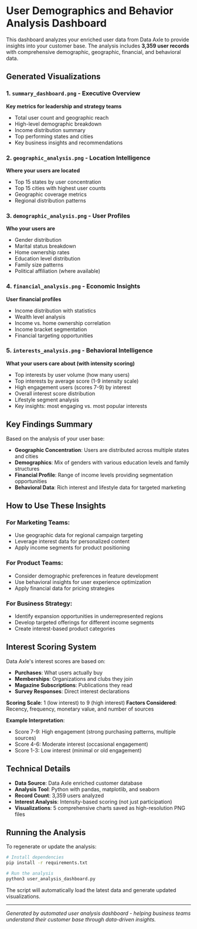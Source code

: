 # User Demographics and Behavior Analysis Dashboard

This dashboard analyzes your enriched user data from Data Axle to provide insights into your customer base. The analysis includes **3,359 user records** with comprehensive demographic, geographic, financial, and behavioral data.

## Generated Visualizations

### 1. `summary_dashboard.png` - Executive Overview
**Key metrics for leadership and strategy teams**
- Total user count and geographic reach
- High-level demographic breakdown
- Income distribution summary
- Top performing states and cities
- Key business insights and recommendations

### 2. `geographic_analysis.png` - Location Intelligence
**Where your users are located**
- Top 15 states by user concentration
- Top 15 cities with highest user counts
- Geographic coverage metrics
- Regional distribution patterns

### 3. `demographic_analysis.png` - User Profiles
**Who your users are**
- Gender distribution
- Marital status breakdown
- Home ownership rates
- Education level distribution
- Family size patterns
- Political affiliation (where available)

### 4. `financial_analysis.png` - Economic Insights
**User financial profiles**
- Income distribution with statistics
- Wealth level analysis
- Income vs. home ownership correlation
- Income bracket segmentation
- Financial targeting opportunities

### 5. `interests_analysis.png` - Behavioral Intelligence
**What your users care about (with intensity scoring)**
- Top interests by user volume (how many users)
- Top interests by average score (1-9 intensity scale)
- High engagement users (scores 7-9) by interest
- Overall interest score distribution
- Lifestyle segment analysis
- Key insights: most engaging vs. most popular interests

## Key Findings Summary

Based on the analysis of your user base:

- **Geographic Concentration**: Users are distributed across multiple states and cities
- **Demographics**: Mix of genders with various education levels and family structures
- **Financial Profile**: Range of income levels providing segmentation opportunities
- **Behavioral Data**: Rich interest and lifestyle data for targeted marketing

## How to Use These Insights

### For Marketing Teams:
- Use geographic data for regional campaign targeting
- Leverage interest data for personalized content
- Apply income segments for product positioning

### For Product Teams:
- Consider demographic preferences in feature development
- Use behavioral insights for user experience optimization
- Apply financial data for pricing strategies

### For Business Strategy:
- Identify expansion opportunities in underrepresented regions
- Develop targeted offerings for different income segments
- Create interest-based product categories

## Interest Scoring System

Data Axle's interest scores are based on:
- **Purchases**: What users actually buy
- **Memberships**: Organizations and clubs they join
- **Magazine Subscriptions**: Publications they read
- **Survey Responses**: Direct interest declarations

**Scoring Scale**: 1 (low interest) to 9 (high interest)
**Factors Considered**: Recency, frequency, monetary value, and number of sources

**Example Interpretation**:
- Score 7-9: High engagement (strong purchasing patterns, multiple sources)
- Score 4-6: Moderate interest (occasional engagement)
- Score 1-3: Low interest (minimal or old engagement)

## Technical Details

- **Data Source**: Data Axle enriched customer database
- **Analysis Tool**: Python with pandas, matplotlib, and seaborn
- **Record Count**: 3,359 users analyzed
- **Interest Analysis**: Intensity-based scoring (not just participation)
- **Visualizations**: 5 comprehensive charts saved as high-resolution PNG files

## Running the Analysis

To regenerate or update the analysis:

```bash
# Install dependencies
pip install -r requirements.txt

# Run the analysis
python3 user_analysis_dashboard.py
```

The script will automatically load the latest data and generate updated visualizations.

---

*Generated by automated user analysis dashboard - helping business teams understand their customer base through data-driven insights.* 